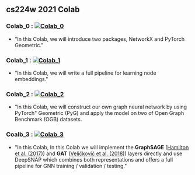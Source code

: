 ## cs224w 2021 Colab
### Colab_0 : [![Colab_0](https://colab.research.google.com/assets/colab-badge.svg)](https://colab.research.google.com/github/hybyun0121/gnn/blob/main/cs224w/CS224W-Colab_0.ipynb)   
- "In this Colab, we will introduce two packages, NetworkX and PyTorch Geometric."  

### Colab_1 : [![Colab_1](https://colab.research.google.com/assets/colab-badge.svg)](https://colab.research.google.com/github/hybyun0121/gnn/blob/main/cs224w/CS224W-Colab_1.ipynb)  
- "In this Colab, we will write a full pipeline for learning node embeddings."   

### Colab_2 : [![Colab_2](https://colab.research.google.com/assets/colab-badge.svg)](https://colab.research.google.com/github/hybyun0121/gnn/blob/main/cs224w/CS224W-Colab_2.ipynb)  
- "In this Colab, we will construct our own graph neural network by using PyTorch" Geometric (PyG) and apply the model on two of Open Graph Benchmark (OGB) datasets.  

### Coalb_3 : [![Colab_3](https://colab.research.google.com/assets/colab-badge.svg)](https://colab.research.google.com/github/hybyun0121/gnn/blob/main/cs224w/CS224W-Colab_3.ipynb)  
- "In this Colab, In this Colab we will implement the **GraphSAGE** ([Hamilton et al. (2017)](https://arxiv.org/abs/1706.02216)) and **GAT** ([Veličković et al. (2018)](https://arxiv.org/abs/1710.10903)) layers directly and use DeepSNAP which combines both representations and offers a full pipeline for GNN training / validation / testing."
